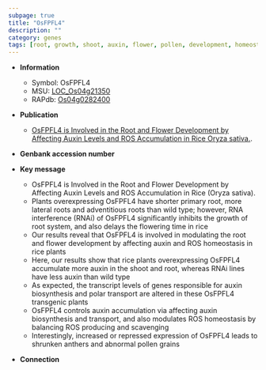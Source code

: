 ```yaml
---
subpage: true
title: "OsFPFL4"
description: ""
category: genes
tags: [root, growth, shoot, auxin, flower, pollen, development, homeostasis, flower development, flowering time, lateral root, adventitious root, primary root, auxin biosynthesis, flowering]
---
```


* **Information**  
    + Symbol: OsFPFL4  
    + MSU: [LOC_Os04g21350](http://rice.plantbiology.msu.edu/cgi-bin/ORF_infopage.cgi?orf=LOC_Os04g21350)  
    + RAPdb: [Os04g0282400](http://rapdb.dna.affrc.go.jp/viewer/gbrowse_details/irgsp1?name=Os04g0282400)  

* **Publication**  
    + [OsFPFL4 is Involved in the Root and Flower Development by Affecting Auxin Levels and ROS Accumulation in Rice Oryza sativa.](N+Y).

* **Genbank accession number**  

* **Key message**  
    + OsFPFL4 is Involved in the Root and Flower Development by Affecting Auxin Levels and ROS Accumulation in Rice (Oryza sativa).
    + Plants overexpressing OsFPFL4 have shorter primary root, more lateral roots and adventitious roots than wild type; however, RNA interference (RNAi) of OsFPFL4 significantly inhibits the growth of root system, and also delays the flowering time in rice
    + Our results reveal that OsFPFL4 is involved in modulating the root and flower development by affecting auxin and ROS homeostasis in rice plants
    + Here, our results show that rice plants overexpressing OsFPFL4 accumulate more auxin in the shoot and root, whereas RNAi lines have less auxin than wild type
    + As expected, the transcript levels of genes responsible for auxin biosynthesis and polar transport are altered in these OsFPFL4 transgenic plants
    + OsFPFL4 controls auxin accumulation via affecting auxin biosynthesis and transport, and also modulates ROS homeostasis by balancing ROS producing and scavenging
    + Interestingly, increased or repressed expression of OsFPFL4 leads to shrunken anthers and abnormal pollen grains

* **Connection**  



